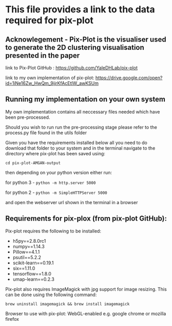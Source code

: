 # This file provides a link to the data required for pix-plot

## Acknowlegement - Pix-Plot is the visualiser used to generate the 2D clustering visualisation presented in the paper
link to Pix-Plot GitHub : https://github.com/YaleDHLab/pix-plot

link to my own implementation of pix-plot: https://drive.google.com/open?id=1iNe16Zw_HwQm_9ijrKfAcEtlW_awKSUm


## Running my implementation on your own system

My own implementation contains all neccessary files needed which have been pre-processed.

Should you wish to run run the pre-processing stage please refer to the process.py file found in the utils folder

Given you have the requirements installed below
all you need to do download that folder to your system and in the terminal navigate to the directory where pix-plot has been saved using:

`cd pix-plot-AMGAN-output`

then depending on your python version either run: 

for python 3 - `python -m http.server 5000`

for python 2 - `python -m SimpleHTTPServer 5000`

and open the webserver url shown in the terminal in a browser

## Requirements for pix-plox (from pix-plot GitHub):
Pix-plot requires the following to be installed:
- h5py==2.8.0rc1
- numpy==1.14.3
- Pillow==4.1.1
- psutil==5.2.2
- scikit-learn==0.19.1
- six==1.11.0
- tensorflow==1.8.0
- umap-learn==0.2.3

Pix-plot also requires ImageMagick with jpg support for image resizing. This can be done using the following command:

`brew uninstall imagemagick && brew install imagemagick`

Browser to use with pix-plot: WebGL-enabled e.g. google chrome or mozilla firefox
